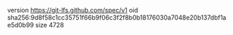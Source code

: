 version https://git-lfs.github.com/spec/v1
oid sha256:9d8f58c1cc35751f66b9f06c3f2f8b0b18176030a7048e20b137dbf1ae5d0b99
size 4728
